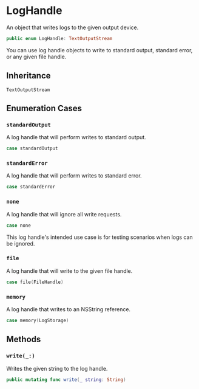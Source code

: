 # LogHandle

An object that writes logs to the given output device.

``` swift
public enum LogHandle: TextOutputStream 
```

You can use log handle objects to write to standard output, standard error, or any given file handle.

## Inheritance

`TextOutputStream`

## Enumeration Cases

### `standardOutput`

A log handle that will perform writes to standard output.

``` swift
case standardOutput
```

### `standardError`

A log handle that will perform writes to standard error.

``` swift
case standardError
```

### `none`

A log handle that will ignore all write requests.

``` swift
case none
```

This log handle's intended use case is for testing scenarios when logs can be ignored.

### `file`

A log handle that will write to the given file handle.

``` swift
case file(FileHandle)
```

### `memory`

A log handle that writes to an NSString reference.

``` swift
case memory(LogStorage)
```

## Methods

### `write(_:)`

Writes the given string to the log handle.

``` swift
public mutating func write(_ string: String) 
```
